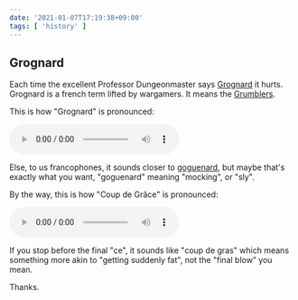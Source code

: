 ```yaml
---
date: '2021-01-07T17:19:38+09:00'
tags: [ 'history' ]
---
```


## Grognard

Each time the excellent Professor Dungeonmaster says [Grognard](https://www.youtube.com/watch?t=432&v=cf8LhRDMHyA) it hurts. Grognard is a french term lifted by wargamers. It means the [Grumblers](https://en.wikipedia.org/wiki/Old_Guard_(France)#Les_Grognards).

This is how "Grognard" is pronounced:

<audio controls src="docs/20210107_grognard.wav"></audio>

Else, to us francophones, it sounds closer to [goguenard](https://translate.google.com/?sl=fr&tl=en&text=goguenard&op=translate), but maybe that's exactly what you want, "goguenard" meaning "mocking", or "sly".

By the way, this is how "Coup de Grâce" is pronounced:

<audio controls src="docs/20210107_coup_de_grace.mp3"></audio>

If you stop before the final "ce", it sounds like "coup de gras" which means something more akin to "getting suddenly fat", not the "final blow" you mean.

Thanks.

